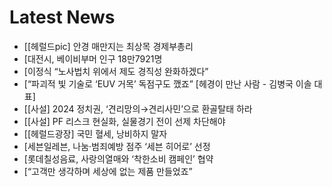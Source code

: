# Latest News
-  [[헤럴드pic] 안경 매만지는 최상목 경제부총리
-  [대전시, 베이비부머 인구 18만7921명
-  [이정식 “노사법치 위에서 제도 경직성 완화하겠다”
-  [“파괴적 빛 기술로 ‘EUV 거목’ 독점구도 깼죠” [헤경이 만난 사람 - 김병국 이솔 대표]
-  [[사설] 2024 정치권, ‘견리망의→견리사민’으로 환골탈태 하라
-  [[사설] PF 리스크 현실화, 실물경기 전이 선제 차단해야
-  [[헤럴드광장] 국민 혈세, 낭비하지 말자
-  [세븐일레븐, 나눔·범죄예방 점주 ‘세븐 히어로’ 선정
-  [롯데칠성음료, 사랑의열매와 ‘착한소비 캠페인’ 협약
-  [“고객만 생각하며 세상에 없는 제품 만들었죠”
